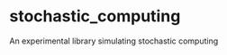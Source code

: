 stochastic_computing
====================

An experimental library simulating stochastic computing 
